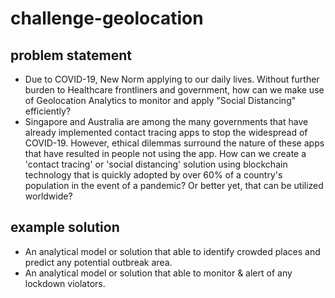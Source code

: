 # challenge-geolocation

## problem statement
- Due to COVID-19, New Norm applying to our daily lives. Without further burden to Healthcare frontliners and government, how can we make use of Geolocation Analytics to monitor and apply "Social Distancing" efficiently?
- Singapore and Australia are among the many governments that have already implemented contact tracing apps to stop the widespread of COVID-19. However, ethical dilemmas surround the nature of these apps that have resulted in people not using the app. How can we create a 'contact tracing' or 'social distancing' solution using blockchain technology that is quickly adopted by over 60% of a country's population in the event of a pandemic? Or better yet, that can be utilized worldwide? 

## example solution
- An analytical model or solution that able to identify crowded places and predict any potential outbreak area.
- An analytical model or solution that able to monitor & alert of any lockdown violators.

